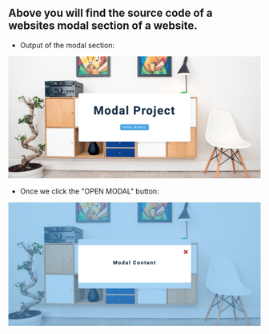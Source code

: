 ## Above you will find the source code of a websites modal section of a website.

- Output of the modal section:

![output](./output3.png)

- Once we click the "OPEN MODAL" button:

![output](./output4.png)
